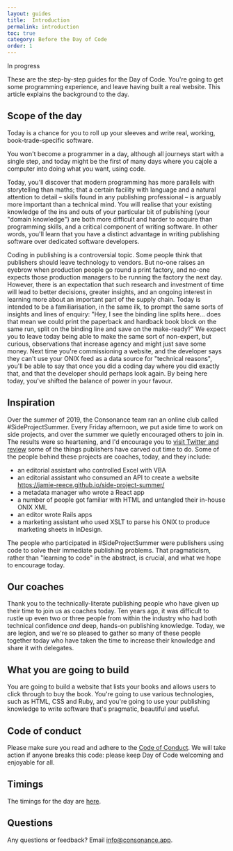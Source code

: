 ```yaml
---
layout: guides
title:  Introduction
permalink: introduction
toc: true
category: Before the Day of Code
order: 1
---
```


<!-- <span class="tag tag--draft">Not started</span> -->
<span class="tag tag--progress">In progress</span>
<!-- <span class="tag tag--review">Ready for review</span> -->
<!-- <span class="tag tag--approved">Approved</span> -->

<p class="content__abstract">
  These are the step-by-step guides for the Day of Code. You're going to get some programming experience, and leave having built a real website. This article explains the background to the day.
</p>

## Scope of the day

Today is a chance for you to roll up your sleeves and write real, working, book-trade-specific software.

You won't become a programmer in a day, although all journeys start with a single step, and today might be the first of many days where you cajole a computer into doing what you want, using code.

Today, you'll discover that modern programming has more parallels with storytelling than maths; that a certain facility with language and a natural attention to detail – skills found in any publishing professional – is arguably more important than a technical mind. You will realise that your existing knowledge of the ins and outs of your particular bit of publishing (your "domain knowledge") are both more difficult and harder to acquire than programming skills, and a critical component of writing software. In other words, you'll learn that you have a distinct advantage in writing publishing software over dedicated software developers.

Coding in publishing is a controversial topic. Some people think that publishers should leave technology to vendors. But no-one raises an eyebrow when production people go round a
print factory, and no-one expects those production managers to be running
the factory the next day. However, there is an expectation that such research
and investment of time will lead to better decisions, greater insights, and
an ongoing interest in learning more about an important part of the supply
chain. Today is intended to be a familiarisation, in the same ilk, to prompt
the same sorts of insights and lines of enquiry: "Hey, I see the binding
line splits here... does that mean we could print the paperback and
hardback book block on the same run, split on the binding line and save on
the make-ready?" We expect you to leave today being able to make the same sort of non-expert, but curious, observations that increase agency and might just save some money. Next time you're commissioning a website, and the developer says they can't use your ONIX feed as a data source for "technical reasons", you'll be able to say that once you did a coding day where you did exactly that, and that the developer should perhaps look again. By being here today, you've shifted the balance of power in your favour.

## Inspiration

Over the summer of 2019, the Consonance team ran an online club called #SideProjectSummer. Every Friday afternoon, we put aside time to work on side projects, and over the summer we quietly encouraged others to join in. The results were so heartening, and I'd encourage you to <a href="https://twitter.com/hashtag/SideProjectSummer?src=hashtag_click&f=live">visit Twitter and review</a> some of the things publishers have carved out time to do. Some of the people behind these projects are coaches, today, and they include:

* an editorial assistant who controlled Excel with VBA
* an editorial assistant who consumed an API to create a website https://jamie-reece.github.io/side-project-summer/
* a metadata manager who wrote a React app
* a number of people got familiar with HTML and untangled their in-house ONIX XML
* an editor wrote Rails apps
* a marketing assistant who used XSLT to parse his ONIX to produce marketing sheets in InDesign.

The people who participated in #SideProjectSummer were publishers using code to solve their immediate publishing problems. That pragmaticism, rather than "learning to code" in the abstract, is crucial, and what we hope to encourage today.

## Our coaches

Thank you to the technically-literate publishing people who have given up their time to join us as coaches
today. Ten years ago, it was difficult to rustle up even two or three people from within the industry who had both technical confidence *and* deep, hands-on publishing knowledge. Today, we are legion, and we're so pleased to gather so many of these people together today who have taken the time to increase their knowledge and share it with delegates.

## What you are going to build

You are going to build a website that lists your books and allows users to click through to buy the book. You're going to use various technologies, such as HTML, CSS and Ruby, and you're going to use your publishing knowledge to write software that's pragmatic, beautiful and useful.

## Code of conduct

Please make sure you read and adhere to the [Code of Conduct](/coc). We will take action if anyone breaks this code: please keep Day of Code welcoming and enjoyable for all.

## Timings

The timings for the day are [here](/delegates).

## Questions

Any questions or feedback? Email info@consonance.app.



